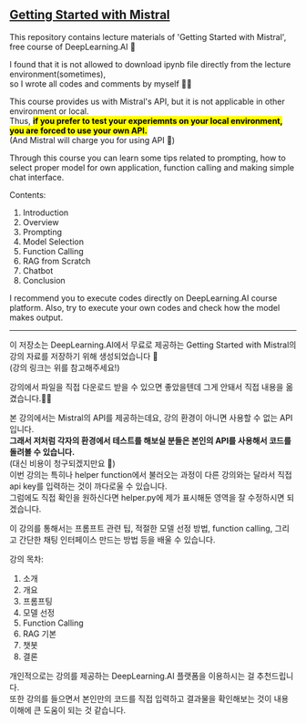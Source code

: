 ## [Getting Started with Mistral](https://www.deeplearning.ai/short-courses/getting-started-with-mistral/)
This repository contains lecture materials of 'Getting Started with Mistral', free course of DeepLearning.AI 🤖  

I found that it is not allowed to download ipynb file directly from the lecture environment(sometimes),  
so I wrote all codes and comments by myself ✍🏻

This course provides us with Mistral's API, but it is not applicable in other environment or local.  
Thus, <mark>**if you prefer to test your experiemnts on your local environment, you are forced to use your own API.**</mark>  
(And Mistral will charge you for using API 🥲)

Through this course you can learn some tips related to prompting, how to select proper model for own application, function calling and making simple chat interface.


Contents:
1. Introduction
2. Overview
3. Prompting
4. Model Selection
5. Function Calling
6. RAG from Scratch
7. Chatbot
8. Conclusion

I recommend you to execute codes directly on DeepLearning.AI course platform.
Also, try to execute your own codes and check how the model makes output.

---

이 저장소는 DeepLearning.AI에서 무료로 제공하는 Getting Started with Mistral의 강의 자료를 저장하기 위해 생성되었습니다 🤖  
(강의 링크는 위를 참고해주세요!)  

강의에서 파일을 직접 다운로드 받을 수 있으면 좋았을텐데 그게 안돼서 직접 내용을 옮겼습니다.✍🏻  

본 강의에서는 Mistral의 API를 제공하는데요, 강의 환경이 아니면 사용할 수 없는 API입니다.  
**그래서 저처럼 각자의 환경에서 테스트를 해보실 분들은 본인의 API를 사용해서 코드를 돌려볼 수 있습니다.**  
(대신 비용이 청구되겠지만요 🥲)    
이번 강의는 특히나 helper function에서 불러오는 과정이 다른 강의와는 달라서 직접 api key를 입력하는 것이 까다로울 수 있습니다.  
그럼에도 직접 확인을 원하신다면 helper.py에 제가 표시해둔 영역을 잘 수정하시면 되겠습니다.

이 강의를 통해서는 프롬프트 관련 팁, 적절한 모델 선정 방법, function calling, 그리고 간단한 채팅 인터페이스 만드는 방법 등을 배울 수 있습니다.


강의 목차:

1. 소개
2. 개요
3. 프롬프팅
4. 모델 선정
5. Function Calling
6. RAG 기본
7. 챗봇
8. 결론


개인적으로는 강의를 제공하는 DeepLearning.AI 플랫폼을 이용하시는 걸 추천드립니다.  
또한 강의를 들으면서 본인만의 코드를 직접 입력하고 결과물을 확인해보는 것이 내용 이해에 큰 도움이 되는 것 같습니다.
  
